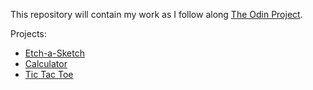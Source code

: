 This repository will contain my work as I follow along 
[The Odin Project](https://www.theodinproject.com/home).

Projects:
* [Etch-a-Sketch](https://karob121.github.io/top/foundations/project_etch_a_sketch/)
* [Calculator](https://karob121.github.io/top/foundations/project_calculator/)
* [Tic Tac Toe](https://repl.it/@KarlRobin/Tic-Tac-Toe)